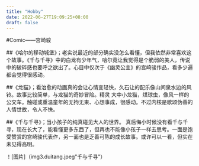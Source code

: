 ```yaml
---
title: "Hobby"
date: 2022-06-27T19:09:25+08:00
draft: false
---
```

#Comic——宫崎骏

##《哈尔的移动城堡》；老实说最近的部分确实没怎么看懂，但我依然非常喜欢这个故事。《千与千寻》中的白龙有少年气，哈尔竟让我觉得是个脆弱的美人，传说中的破碎感也要呼之欲出了。心目中仅次于《幽灵公主》的宫崎骏作品，看多少遍都会觉得很感动。

##《龙猫》；看治愈的动画真的会让心情变轻快，久石让的配乐像山间泉水边的风铃。故事比较简单，与龙猫的奇妙冒险。精灵 大中小龙猫，煤球虫，像风一样的公交车。触碰或重温童年的无拘无束、心想事成，很感动。不过内核是歌颂伪善的人情世故，令人不快。

##《千与千寻》；当小孩子的纯真碰见大人的世界。 真后悔小时候没有看千与千寻，现在长大了，能看懂更多东西了，但再也不能像小孩子一样去思考。一面是饱受赞赏的宫崎骏代表作，另一面也是乏善可陈的成长故事。或许可以一看，但实在未见得高明。

！[图片]（img3.duitang.jpeg"千与千寻"）